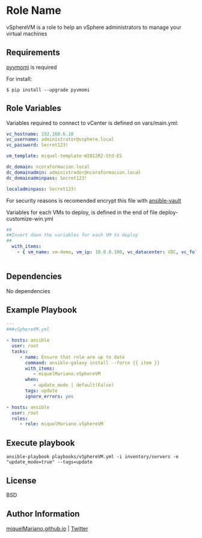 Role Name
=========

vSphereVM is a role to help an vSphere administrators to manage your virtual machines

Requirements
------------

[pyvmomi](https://pypi.python.org/pypi/pyvmomi/) is required

For install:

```shell
$ pip install --upgrade pyvmomi
```

Role Variables
--------------

Variables required to connect to vCenter is defined on vars/main.yml:

```yaml
vc_hostname: 192.168.6.10
vc_username: administrator@vsphere.local
vc_password: Secret123!

vm_template: miquel-template-W2012R2-Std-ES

dc_domain: ncoraformacion.local
dc_domainadmin: administrador@ncoraformacion.local
dc_domainadminpass: Secret123!

localadminpass: Secret123!
```

For security reasons is recomended encrypt this file with [ansible-vault](https://miquelmariano.github.io/2017/06/ansible-vault/)

Variables for each VMs to deploy, is defined in the end of file deploy-customize-win.yml

```yaml
##
##Insert down the variables for each VM to deploy
##
  with_items:
    - { vm_name: vm-demo, vm_ip: 10.0.0.100, vc_datacenter: VDC, vc_folder: /MIQUEL, vc_cluster: Cluster-EVC, vc_note: Created by Ansible, vm_datastore: FORM01_R5_LUN75, vm_networkportgroup: VLAN6_Formacion, vm_networkdns1: 192.168.6.100, vm_networkdns2: 192.168.6.101, vm_networkmask: 255.255.255.0, vm_networkgw: 192.168.6.1, vm_memory: 4096, vm_cpu: 4, vm_disksize: 20 }
 

```

Dependencies
------------

No dependencies

Example Playbook
----------------

```yaml
---
###vSphereVM.yml

- hosts: ansible
  user: root
  tasks:
     - name: Ensure that role are up to date
       command: ansible-galaxy install --force {{ item }}
       with_items:
          - miquelMariano.vSphereVM
       when:
          - update_mode | default(False)
       tags: update
       ignore_errors: yes

- hosts: ansible
  user: root
  roles:
     - role: miquelMariano.vSphereVM
```

Execute playbook
----------------

```ssh
ansible-playbook playbooks/vSphereVM.yml -i inventory/servers -e "update_mode=true" --tags=update
```

License
-------

BSD

Author Information
------------------

[miquelMariano.github.io](https://miquelMariano.github.io) | [Twitter](https://twitter.com/miquelMariano)
